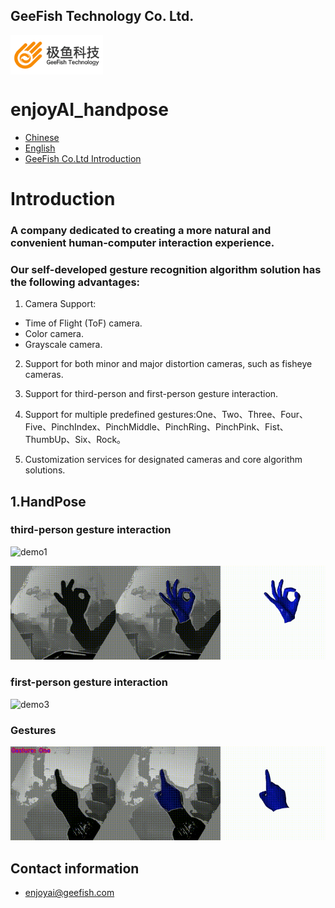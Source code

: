 ## GeeFish Technology Co. Ltd.

<p>
<img src="../sample/logo.png"  width="148" height ="63" align = "middle" />
</p>

# enjoyAI_handpose

* [Chinese](https://github.com/EnjoyAI2023/enjoyAI_handpose)     
* [English](/doc/English.md)
* [GeeFish Co.Ltd Introduction](/doc/极鱼科技GeeFish-20230520.pdf)

# Introduction

### A company dedicated to creating a more natural and convenient human-computer interaction experience.
### Our self-developed gesture recognition algorithm solution has the following advantages:

1) Camera Support:
* Time of Flight (ToF) camera.
* Color camera.
* Grayscale camera.
2) Support for both minor and major distortion cameras, such as fisheye cameras.

3) Support for third-person and first-person gesture interaction.

4) Support for multiple predefined gestures:One、Two、Three、Four、Five、PinchIndex、PinchMiddle、PinchRing、PinchPink、Fist、ThumbUp、Six、Rock。

5) Customization services for designated cameras and core algorithm solutions.

## 1.HandPose

### third-person gesture interaction

![demo1](../sample/demo-1.gif)

![demo2](../sample/demo-2.gif)

### first-person gesture interaction

![demo3](../sample/demo-3.gif)

### Gestures

![demo4](../sample/demo-4.gif)

## Contact information

* enjoyai@geefish.com
